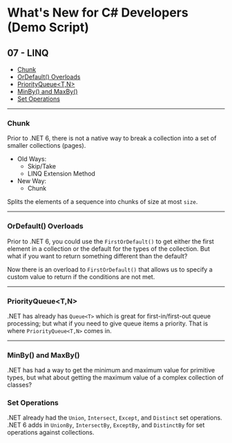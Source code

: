 # What's New for C# Developers (Demo Script)

## 07 - LINQ

* [Chunk](#chunk)
* [OrDefault() Overloads](#ordefault-overloads)
* [PriorityQueue<T,N>](#priorityqueuetn)
* [MinBy() and MaxBy()](#minby-and-maxby)
* [Set Operations](#set-operations)

---

### Chunk

Prior to .NET 6, there is not a native way to break a collection into a set of smaller collections (pages).

* Old Ways:
    - Skip/Take
    - LINQ Extension Method
* New Way:
    - Chunk

Splits the elements of a sequence into chunks of size at most `size`.

---

### OrDefault() Overloads

Prior to .NET 6, you could use the `FirstOrDefault()` to get either the first element in a collection or the default for the types of the collection.  But what if you want to return something different than the default?
  
Now there is an overload to `FirstOrDefault()` that allows us to specify a custom value to return if the conditions are not met.

---

### PriorityQueue<T,N>

.NET has already has `Queue<T>` which is great for first-in/first-out queue processing; but what if you need to give queue items a priority.  That is where `PriorityQueue<T,N>` comes in.

---

### MinBy() and MaxBy()

.NET has had a way to get the minimum and maximum value for primitive types, but what about getting the maximum value of a complex collection of classes?

### Set Operations

.NET already had the `Union`, `Intersect`, `Except`, and `Distinct` set operations.  .NET 6 adds in `UnionBy`, `IntersectBy`, `ExceptBy`, and `DistinctBy` for set operations against collections.